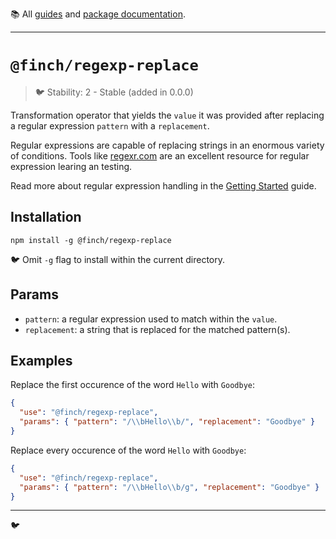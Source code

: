 :books: All [guides](/README.md#guides) and [package documentation](/README.md#package-documentation).

---

# `@finch/regexp-replace`

> :bird: Stability: 2 - Stable (added in 0.0.0)

Transformation operator that yields the `value` it was provided after replacing a regular expression `pattern` with a `replacement`.

Regular expressions are capable of replacing strings in an enormous variety of conditions. Tools like [regexr.com](https://regexr.com) are an excellent resource for regular expression learing an testing.

Read more about regular expression handling in the [Getting Started](../../docs/Getting%20Started.md) guide.

## Installation

```
npm install -g @finch/regexp-replace
```

:bird: Omit `-g` flag to install within the current directory.

## Params

- `pattern`: a regular expression used to match within the `value`.
- `replacement`: a string that is replaced for the matched pattern(s).

## Examples

Replace the first occurence of the word `Hello` with `Goodbye`:

```json
{
  "use": "@finch/regexp-replace",
  "params": { "pattern": "/\\bHello\\b/", "replacement": "Goodbye" }
}
```

Replace every occurence of the word `Hello` with `Goodbye`:

```json
{
  "use": "@finch/regexp-replace",
  "params": { "pattern": "/\\bHello\\b/g", "replacement": "Goodbye" }
}
```

---

:bird:
